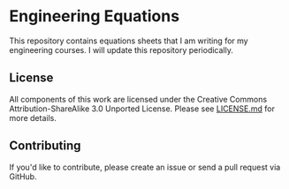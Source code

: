 # Engineering Equations

This repository contains equations sheets that I am writing for my engineering courses. I will
update this repository periodically.

## License

All components of this work are licensed under the Creative Commons Attribution-ShareAlike 3.0
Unported License. Please see
[LICENSE.md](https://github.com/jturner314/engineering-equations/blob/master/LICENSE.md)
for more details.

## Contributing

If you'd like to contribute, please create an issue or send a pull request via GitHub.
